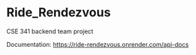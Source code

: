 # Ride_Rendezvous
CSE 341 backend team project

Documentation: 
https://ride-rendezvous.onrender.com/api-docs 

